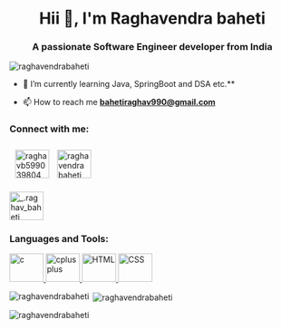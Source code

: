 <!DOCTYPE html>
<html lang="en">
<head>
    <meta charset="UTF-8">
    <meta name="viewport" content="width=device-width, initial-scale=1.0">
</head>
<link rel="stylesheet" href="gith.css">
<body>
    <h1 align="center">Hii 👋, I'm Raghavendra baheti</h1>
<h3 align="center">A passionate Software Engineer developer from India</h3>

<p align="left"> <img src="https://komarev.com/ghpvc/?username=raghavendrabaheti&label=Profile%20views&color=0e75b6&style=flat" alt="raghavendrabaheti" /> </p>

- 🌱 I’m currently learning Java, SpringBoot and DSA etc.**

- 📫 How to reach me **bahetiraghav990@gmail.com**


<h3 align="left">Connect with me:</h3>
<p align="left">
<a href="https://twitter.com/raghavb599039804" target="blank"><img style="margin: 10px;" align="center" src="https://img.freepik.com/free-vector/new-2023-twitter-logo-x-icon-design_1017-45418.jpg?w=740&t=st=1700543378~exp=1700543978~hmac=520447542ca3fd6c0725a4da1bbf8da574fdbf263ad322140aa2ef5aa1cf9071" alt="raghavb599039804" height="50" width="60" /></a>
<a href="https://fb.com/raghavendra baheti" target="blank"><img align="center" src="https://img.freepik.com/free-psd/3d-square-with-facebook-logo_125540-1565.jpg?size=626&ext=jpg&ga=GA1.1.2055452068.1687591029&semt=ais" alt="raghavendra baheti" height="50" width="60" /></a>

<a href="https://instagram.com/_.raghav_baheti" target="blank"><img align="center" src="https://img.freepik.com/free-vector/instagram-icon_1057-2227.jpg?size=626&ext=jpg&ga=GA1.1.2055452068.1687591029&semt=ais" alt="_.raghav_baheti" height="50" width="60" /></a>
</p>

<h3 align="left">Languages and Tools:</h3>
<p align="left"> <a href="https://www.cprogramming.com/" target="_blank" rel="noreferrer"> <img src="https://upload.wikimedia.org/wikipedia/commons/1/19/C_Logo.png" alt="c" width="60" height="50"/> </a> <a href="https://www.w3schools.com/cpp/" target="_blank" rel="noreferrer"> <img src="https://encrypted-tbn0.gstatic.com/images?q=tbn:ANd9GcTp78wjekai9mUjyA_PduXuSjCCw6x3fSl8VFzZch0f&s" alt="cplusplus" width="60" height="50"/> </a>
<a href="[https://www.w3schools.com/cpp/](https://www.w3schools.com/html/default.asp)" target="_blank" rel="noreferrer"> <img src="https://cdn3d.iconscout.com/3d/free/thumb/free-html-5728485-4781249.png?f=webp" alt="HTML" width="60" height="50"/> </a>
<a href="[https://www.w3schools.com/cpp/](https://www.w3schools.com/css/default.asp)" target="_blank" rel="noreferrer"> <img src="https://rukminim2.flixcart.com/image/850/1000/ksnjp8w0/laptop-skin-decal/t/h/9/css-logo-laptop-trackpad-stickers-woopme-15-6-original-imag66dsgjmrq5pp.jpeg?q=90" alt="CSS" width="60" height="50"/> </a></p>

<p><img align="left" src="https://github-readme-stats.vercel.app/api/top-langs?username=raghavendrabaheti&show_icons=true&locale=en&layout=compact" alt="raghavendrabaheti" /></p>

<p>&nbsp;<img align="center" src="https://github-readme-stats.vercel.app/api?username=raghavendrabaheti&show_icons=true&locale=en" alt="raghavendrabaheti" /></p>

<p><img align="center" src="https://github-readme-streak-stats.herokuapp.com/?user=raghavendrabaheti&" alt="raghavendrabaheti" /></p>


</body>
</html>
